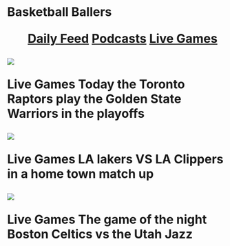 <!DOCTYPE html>
<html lang="en">
<head><H1>Basketball Ballers<head>
  <div class="nav-links">
                        <ul>
                            <liv><a href="Daily%20Feed.html">Daily Feed</a></liv>
                            <liv><a href="Podcasts.html">Podcasts</a></liv>
                            <liv><a href="Live%20Games.html">Live Games</a></liv>
                        </ul>
                    </div>
  <meta charset="UTF-8">
  <title>Basketball Ballers</title>
  <link rel="stylesheet" href="main.css">
<body>
    <section class="header">
<img src="download.jpg"/>
<p></p></body>Live Games<body> Today the Toronto Raptors play the Golden State Warriors in the playoffs</body></p>

<img src="images.jpg"/>
<p></p></body>Live Games<body> LA lakers VS LA Clippers in a home town match up</p>

<img src="images%20(1).jpg"/>

<p></p></body>Live Games<body> The game of the night Boston Celtics vs the Utah Jazz</body>
</html>

